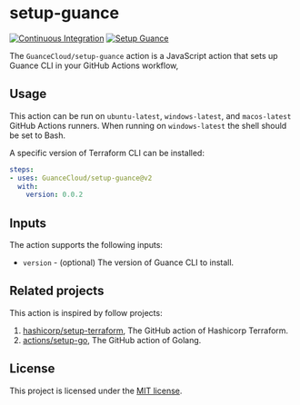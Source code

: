 # setup-guance

[![Continuous Integration](https://github.com/GuanceCloud/setup-guance/actions/workflows/continuous-integration.yml/badge.svg)](https://github.com/GuanceCloud/setup-guance/actions/workflows/continuous-integration.yml)
[![Setup Guance](https://github.com/GuanceCloud/setup-guance/actions/workflows/setup-cli.yml/badge.svg)](https://github.com/GuanceCloud/setup-guance/actions/workflows/setup-cli.yml)

The `GuanceCloud/setup-guance` action is a JavaScript action that sets up Guance CLI in your GitHub Actions workflow,

## Usage

This action can be run on `ubuntu-latest`, `windows-latest`, and `macos-latest` GitHub Actions runners. When running on `windows-latest` the shell should be set to Bash.

A specific version of Terraform CLI can be installed:

```yaml
steps:
- uses: GuanceCloud/setup-guance@v2
  with:
    version: 0.0.2
```

## Inputs

The action supports the following inputs:

- `version` - (optional) The version of Guance CLI to install.

## Related projects

This action is inspired by follow projects:

1. [hashicorp/setup-terraform](https://github.com/hashicorp/setup-terraform), The GitHub action of Hashicorp Terraform.
1. [actions/setup-go](https://github.com/actions/setup-go), The GitHub action of Golang.

## License

This project is licensed under the [MIT license](LICENSE).
